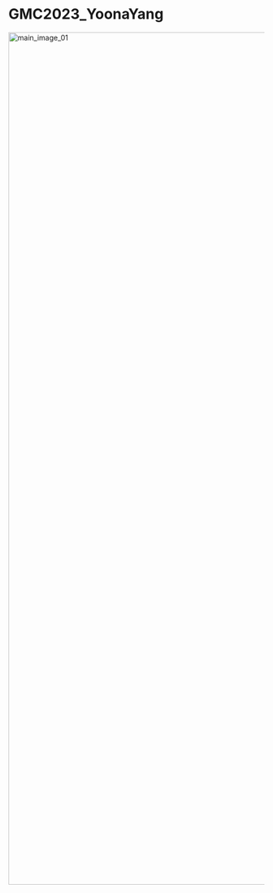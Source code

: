 # GMC2023_YoonaYang
<img width="1680" alt="main_image_01" src="https://user-images.githubusercontent.com/96958198/221167131-b1881284-5a9f-41e0-aca4-9ed732c80d77.png">
